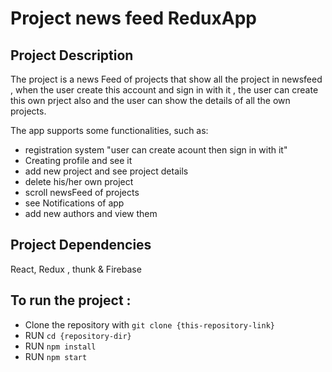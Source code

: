 # Project news feed ReduxApp

## Project Description
The project is a news Feed of projects that show all the project in newsfeed , when the user create this account and sign in with it , the user can create this own prject also and the user can show the details of all the own projects.

The app supports some functionalities, such as:
* registration system "user can create acount then sign in with it"
* Creating profile and see it
* add new project and see project details
* delete his/her own project
* scroll newsFeed of projects
* see Notifications of app
* add new authors and view them

## Project Dependencies
React, Redux , thunk & Firebase

## To run the project :
- Clone the repository with `git clone {this-repository-link}`
- RUN `cd {repository-dir}`
- RUN `npm install`
- RUN `npm start`
